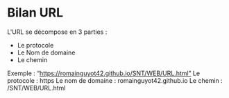 
# Bilan URL

L'URL se décompose en 3 parties :
- Le protocole
- Le Nom de domaine
- Le chemin

Exemple :
“https://romainguyot42.github.io/SNT/WEB/URL.html”
Le protocole : https
Le nom de domaine : romainguyot42.github.io
Le chemin : /SNT/WEB/URL.html

